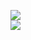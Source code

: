[![](https://img.shields.io/badge/Made%20With-Github%20Spray-lightgrey.svg?style=for-the-badge&logo=github)](https://github.com/Annihil/github-spray#6476)  
[![](https://i.imgur.com/2DrTn0Z.gif)](https://github.com/Annihil/github-spray)